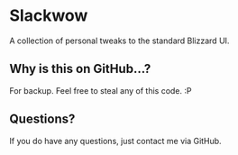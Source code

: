 Slackwow
=========
A collection of personal tweaks to the standard Blizzard UI.


Why is this on GitHub...?
-------------------------
For backup. Feel free to steal any of this code. :P


Questions?
----------
If you do have any questions, just contact me via GitHub.
